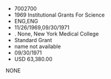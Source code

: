 * 7002700
* 1969 Institutional Grants For Science
* ENG,ENG
* 11/26/1969,09/30/1971
*  . None, New York Medical College
* Standard Grant
*   name not available
* 09/30/1971
* USD 63,380.00

NONE